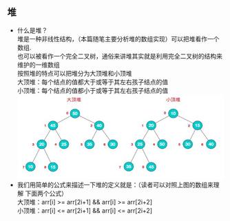 ## 堆
* 什么是堆？<br>
堆是一种非线性结构，（本篇随笔主要分析堆的数组实现）可以把堆看作一个数组.<br>
也可以被看作一个完全二叉树，通俗来讲堆其实就是利用完全二叉树的结构来维护的一维数组<br>
按照堆的特点可以把堆分为大顶堆和小顶堆 <br>
大顶堆：每个结点的值都大于或等于其左右孩子结点的值 <br>
小顶堆：每个结点的值都小于或等于其左右孩子结点的值<br>
![tree-1](./images/f.png)
* 我们用简单的公式来描述一下堆的定义就是：（读者可以对照上图的数组来理解 下面两个公式）<br>
  大顶堆：arr[i] >= arr[2i+1] && arr[i] >= arr[2i+2]<br>
  小顶堆：arr[i] <= arr[2i+1] && arr[i] <= arr[2i+2]<br>
